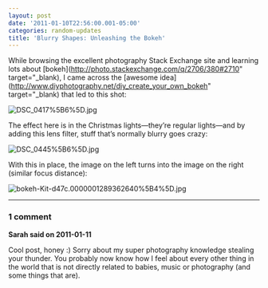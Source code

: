 ```yaml
---
layout: post
date: '2011-01-10T22:56:00.001-05:00'
categories: random-updates
title: 'Blurry Shapes: Unleashing the Bokeh'
---
```




While browsing the excellent photography Stack Exchange site and learning lots about [bokeh](http://photo.stackexchange.com/q/2706/380#2710" target="_blank), I came across the [awesome idea](http://www.diyphotography.net/diy_create_your_own_bokeh" target="_blank) that led to this shot:  

![DSC_0417%5B6%5D.jpg](DSC_0417%5B6%5D.jpg)

The effect here is in the Christmas lights—they’re regular lights—and by adding this lens filter, stuff that’s normally blurry goes crazy:

![DSC_0445%5B6%5D.jpg](DSC_0445%5B6%5D.jpg)

With this in place, the image on the left turns into the image on the right (similar focus distance):  

![bokeh-Kit-d47c.0000001289362640%5B4%5D.jpg](bokeh-Kit-d47c.0000001289362640%5B4%5D.jpg)

---

### 1 comment

**Sarah said on 2011-01-11**

Cool post, honey :)  Sorry about my super photography knowledge stealing your thunder.  You probably now know how I feel about every other thing in the world that is not directly related to babies, music or photography (and some things that are).

